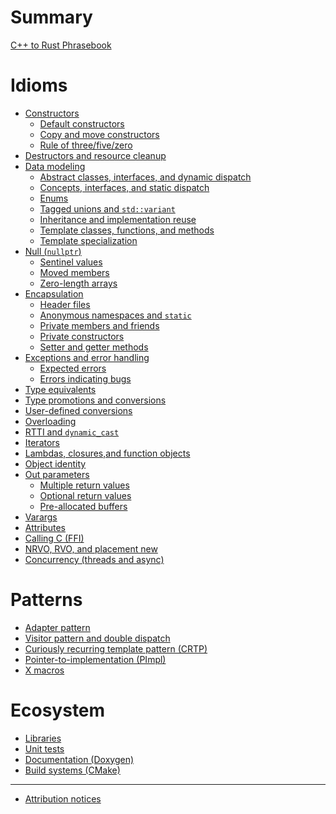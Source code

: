 # Summary

[C++ to Rust Phrasebook](./title-page.md)

# Idioms

- [Constructors](./idioms/constructors.md)
  - [Default constructors](./idioms/constructors/default_constructors.md)
  - [Copy and move constructors](./idioms/constructors/copy_and_move_constructors.md)
  - [Rule of three/five/zero](./idioms/constructors/rule_of_three_five_zero.md)
  <!-- - [Separate construction and initialization](./idioms/constructors/partial_initialzation.md) -->
- [Destructors and resource cleanup](./idioms/destructors.md)
- [Data modeling](./idioms/data_modeling.md)
  - [Abstract classes, interfaces, and dynamic dispatch](./idioms/data_modeling/abstract_classes.md)
  - [Concepts, interfaces, and static dispatch](./idioms/data_modeling/concepts.md)
  - [Enums](./idioms/data_modeling/enums.md)
  - [Tagged unions and `std::variant`](./idioms/data_modeling/tagged_unions.md)
  - [Inheritance and implementation reuse](./idioms/data_modeling/inheritance_and_reuse.md)
  - [Template classes, functions, and methods](./idioms/data_modeling/templates.md)
  - [Template specialization](./idioms/data_modeling/template_specialization.md)
- [Null (`nullptr`)](./idioms/null.md)
  - [Sentinel values](./idioms/null/sentinel_values.md)
  - [Moved members](./idioms/null/moved_members.md)
  - [Zero-length arrays](./idioms/null/zero_length_arrays.md)
- [Encapsulation](./idioms/encapsulation.md)
  - [Header files](./idioms/encapsulation/headers.md)
  - [Anonymous namespaces and `static`](./idioms/encapsulation/anonymous_namespaces.md)
  - [Private members and friends](./idioms/encapsulation/private_and_friends.md)
  - [Private constructors](./idioms/encapsulation/private_constructors.md)
  - [Setter and getter methods](./idioms/encapsulation/setters_and_getters.md)
- [Exceptions and error handling](./idioms/exceptions.md)
  - [Expected errors](./idioms/exceptions/expected_errors.md)
  - [Errors indicating bugs](./idioms/exceptions/bugs.md)
- [Type equivalents](./idioms/type_equivalents.md)
- [Type promotions and conversions](./idioms/promotions_and_conversions.md)
- [User-defined conversions](./idioms/user-defined_conversions.md)
- [Overloading](./idioms/overloading.md)
- [RTTI and `dynamic_cast`](./idioms/rtti.md)
- [Iterators]()
- [Lambdas, closures,and function objects](./idioms/closures.md)
- [Object identity](./idioms/object_identity.md)
- [Out parameters](./idioms/out_params.md)
  - [Multiple return values](./idioms/out_params/multiple_return.md)
  - [Optional return values](./idioms/out_params/optional_return.md)
  - [Pre-allocated buffers](./idioms/out_params/pre-allocated_buffers.md)
- [Varargs]()
- [Attributes]()
- [Calling C (FFI)]()
- [NRVO, RVO, and placement new]()
- [Concurrency (threads and async)]()

# Patterns

- [Adapter pattern]()
- [Visitor pattern and double dispatch]()
- [Curiously recurring template pattern (CRTP)](./patterns/crtp.md)
- [Pointer-to-implementation (PImpl)]()
- [X macros]()

# Ecosystem

- [Libraries](./etc/libraries.md)
- [Unit tests]()
- [Documentation (Doxygen)]()
- [Build systems (CMake)]()

---

- [Attribution notices](./notices.md)

